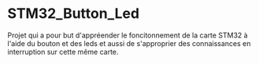 # STM32_Button_Led

Projet qui a pour but d'appréender le foncitonnement de la carte STM32 à l'aide du bouton et des leds et aussi de s'approprier des connaissances en interruption sur cette même carte.
